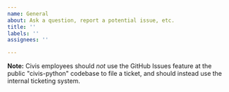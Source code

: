```yaml
---
name: General
about: Ask a question, report a potential issue, etc.
title: ''
labels: ''
assignees: ''

---
```


**Note:** Civis employees should _not_ use the GitHub Issues feature at the public "civis-python" codebase
to file a ticket, and should instead use the internal ticketing system.
